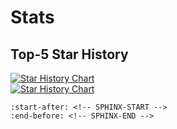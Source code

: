 # Stats

## Top-5 Star History

<a href="https://star-history.com/#cda-tum/mqt-qcec&cda-tum/mqt-ddsim&cda-tum/mqt-qmap&cda-tum/mqt-qecc&cda-tum/mqt-bench&cda-tum/mqt-core&Date">
<div class="only-dark">
<img alt="Star History Chart" src="https://api.star-history.com/svg?repos=cda-tum/mqt-qcec,cda-tum/mqt-ddsim,cda-tum/mqt-qmap,cda-tum/mqt-qecc,cda-tum/mqt-bench,cda-tum/mqt-core&type=Date&theme=dark" />
</div>
<div class="only-light">
<img alt="Star History Chart" src="https://api.star-history.com/svg?repos=cda-tum/mqt-qcec,cda-tum/mqt-ddsim,cda-tum/mqt-qmap,cda-tum/mqt-qecc,cda-tum/mqt-bench,cda-tum/mqt-core&type=Date" />
</div>
</a>

```{include} ../profile/README.md
:start-after: <!-- SPHINX-START -->
:end-before: <!-- SPHINX-END -->
```
